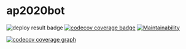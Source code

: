 # ap2020bot

![deploy result badge](https://github.com/ap2020/ap2020bot/workflows/Deploy/badge.svg) [![codecov coverage badge](https://codecov.io/gh/ap2020/ap2020bot/branch/master/graph/badge.svg)](https://codecov.io/gh/ap2020/ap2020bot) [![Maintainability](https://api.codeclimate.com/v1/badges/6de888ce49837622a29e/maintainability)](https://codeclimate.com/github/ap2020/ap2020bot/maintainability)

[![codecov coverage graph](https://codecov.io/gh/ap2020/ap2020bot/branch/master/graphs/sunburst.svg)](https://codecov.io/gh/ap2020/ap2020bot)
